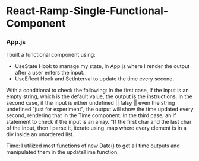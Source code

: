 # React-Ramp-Single-Functional-Component

### App.js
I built a functional component using: 
- UseState Hook to manage my state, in App.js where I render the output after a user enters the input.
- UseEffect Hook and SetInterval to update the time every second.

With a conditional to check the following:
In the first case, if the input is an empty string, which is the default value, the output is the instructions.
In the second case, if the input is either undefined || falsy || even the string undefined "just for experiment", the output will show the time updated every second, rendering that in the Time component. 
In the third case, an If statement to check if the input is an array. "If the first char and the last char of the input, then I parse it, iterate using .map where every element is in a div inside an unordered list.

Time: I utilized most functions of new Date() to get all time outputs and manipulated them in the updateTime function.



